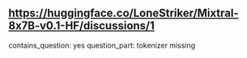 ## https://huggingface.co/LoneStriker/Mixtral-8x7B-v0.1-HF/discussions/1

contains_question: yes
question_part: tokenizer missing